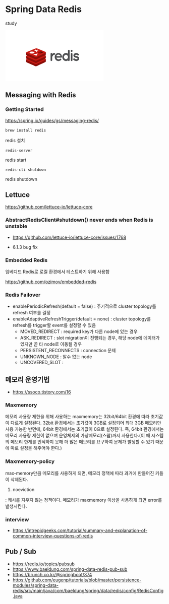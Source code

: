 # Spring Data Redis

study

![redis](/doc/redis_.png)


## Messaging with Redis

### Getting Started 

https://spring.io/guides/gs/messaging-redis/


```
brew install redis
```
redis 설치 
```
redis-server
```
redis start

```
redis-cli shutdown
```

redis shutdown


## Lettuce

https://github.com/lettuce-io/lettuce-core

### AbstractRedisClient#shutdown() never ends when Redis is unstable

- https://github.com/lettuce-io/lettuce-core/issues/1768

- 6.1.3 bug fix 




### Embedded Redis

임베디드 Redis로 로컬 환경에서 테스트하기 위해 사용함 

https://github.com/ozimov/embedded-redis

### Redis Failover
- enablePeriodicRefresh(default = false) : 주기적으로 cluster topology를 refresh 여부를 결정 
- enableAdaptiveRefreshTrigger(default = none) : cluster topology를 refresh를 trigger할 event를 설정할 수 있음 
  - MOVED_REDIRECT : required key가 다른 node에 있는 경우 
  - ASK_REDIRECT : slot migration이 진행되는 경우, 해당 node에 데이터가 있지만 곧 타 node로 이동될 경우 
  - PERSISTENT_RECONNECTS : connection 문제
  - UNKNOWN_NODE : 알수 없는 node
  - UNCOVERED_SLOT : 

## 메모리 운영기법

- https://ssoco.tistory.com/16

### Maxmemory

메모리 사용량 제한을 위해 사용하는 maxmemory는 32bit/64bit 환경에 따라 초기값이 다르게 설정된다. 32bit 환경에서는 초기값이 3GB로 설정되어 최대 3GB 메모리만 사용 가능한 반면에, 64bit 환경에서는 초기값이 0으로 설정된다. 즉, 64bit 환경에서는 메모리 사용량 제한이 없으며 운영체제의 가상메모리(스왑)까지 사용한다.(이 때 시스템의 메모리 한계를 인식하지 못해 더 많은 메모리를 요구하여 문제가 발생할 수 있기 때문에 따로 설정을 해주어야 한다.)

### Maxmemory-policy 

max-memory만큼 메모리를 사용하게 되면, 메모리 정책에 따라 과거에 만들어진 키들이 삭제된다.

1. noeviction

: 캐시를 지우지 않는 정책이다. 메모리가 maxmemory 이상을 사용하게 되면 error를 발생시킨다.

### interview 

- https://intrepidgeeks.com/tutorial/summary-and-explanation-of-common-interview-questions-of-redis

## Pub / Sub

- https://redis.io/topics/pubsub
- https://www.baeldung.com/spring-data-redis-pub-sub
- https://brunch.co.kr/@springboot/374
- https://github.com/eugenp/tutorials/blob/master/persistence-modules/spring-data-redis/src/main/java/com/baeldung/spring/data/redis/config/RedisConfig.java